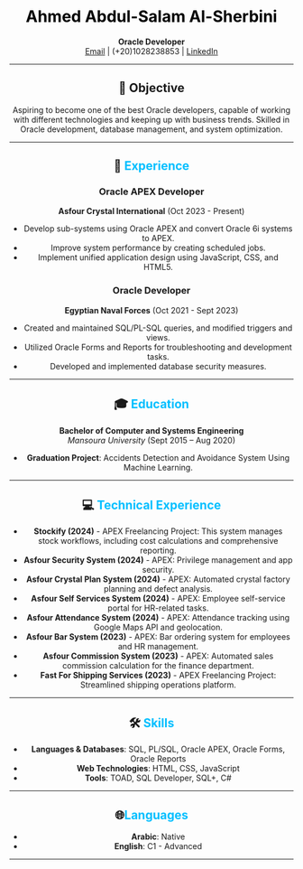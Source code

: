 <div style="text-align:center">

# <span style="color:black">Ahmed Abdul-Salam Al-Sherbini</span>

**Oracle Developer**  
[Email](mailto:Ahmedabdulsalam18@gmail.com) | (+20)1028238853 | [LinkedIn](http://www.linkedin.com/in/ahmedsherbini1)

</div>

---

<div style="text-align:center">

## 🎯 Objective
Aspiring to become one of the best Oracle developers, capable of working with different technologies and keeping up with business trends. Skilled in Oracle development, database management, and system optimization.

</div>

---

<div style="text-align:center">

## 💼 <span style="color:deepskyblue">Experience</span>

### Oracle APEX Developer  
**Asfour Crystal International** (Oct 2023 - Present)  
- Develop sub-systems using Oracle APEX and convert Oracle 6i systems to APEX.
- Improve system performance by creating scheduled jobs.
- Implement unified application design using JavaScript, CSS, and HTML5.

### Oracle Developer  
**Egyptian Naval Forces** (Oct 2021 - Sept 2023)  
- Created and maintained SQL/PL-SQL queries, and modified triggers and views.
- Utilized Oracle Forms and Reports for troubleshooting and development tasks.
- Developed and implemented database security measures.

</div>

---

<div style="text-align:center">

## 🎓 <span style="color:deepskyblue">Education</span>
**Bachelor of Computer and Systems Engineering**  
*Mansoura University* (Sept 2015 – Aug 2020)  
- **Graduation Project**: Accidents Detection and Avoidance System Using Machine Learning.

</div>

---

<div style="text-align:center">

## 💻 <span style="color:deepskyblue">Technical Experience</span>

- **Stockify (2024)** - APEX Freelancing Project: This system manages stock workflows, including cost calculations and comprehensive reporting.
- **Asfour Security System (2024)** - APEX: Privilege management and app security.
- **Asfour Crystal Plan System (2024)** - APEX: Automated crystal factory planning and defect analysis.
- **Asfour Self Services System (2024)** - APEX: Employee self-service portal for HR-related tasks.
- **Asfour Attendance System (2024)** - APEX: Attendance tracking using Google Maps API and geolocation.
- **Asfour Bar System (2023)** - APEX: Bar ordering system for employees and HR management.
- **Asfour Commission System (2023)** - APEX: Automated sales commission calculation for the finance department.
- **Fast For Shipping Services (2023)** - APEX Freelancing Project: Streamlined shipping operations platform.

</div>

---

<div style="text-align:center">

## 🛠 <span style="color:deepskyblue">Skills</span>
- **Languages & Databases**: SQL, PL/SQL, Oracle APEX, Oracle Forms, Oracle Reports  
- **Web Technologies**: HTML, CSS, JavaScript  
- **Tools**: TOAD, SQL Developer, SQL+, C#  

</div>

---

<div style="text-align:center">

## 🌐<span style="color:deepskyblue">Languages</span>
- **Arabic**: Native  
- **English**: C1 - Advanced  

</div>

---
